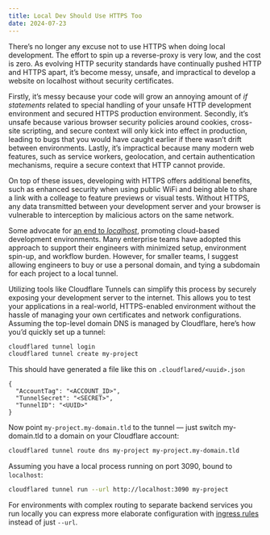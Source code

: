 ```yaml
---
title: Local Dev Should Use HTTPS Too
date: 2024-07-23
---
```


There’s no longer any excuse not to use HTTPS when doing local development. The effort to spin up a
reverse-proxy is very low, and the cost is zero. As evolving HTTP security standards have
continually pushed HTTP and HTTPS apart, it’s become messy, unsafe, and impractical to develop a
website on localhost without security certificates.

Firstly, it’s messy because your code will grow an annoying amount of _if statements_ related to
special handling of your unsafe HTTP development environment and secured HTTPS production
environment. Secondly, it’s unsafe because various browser security policies around cookies,
cross-site scripting, and secure context will only kick into effect in production, leading to bugs
that you would have caught earlier if there wasn’t drift between environments. Lastly, it’s
impractical because many modern web features, such as service workers, geolocation, and certain
authentication mechanisms, require a secure context that HTTP cannot provide.

On top of these issues, developing with HTTPS offers additional benefits, such as enhanced security
when using public WiFi and being able to share a link with a colleage to feature previews or visual
tests. Without HTTPS, any data transmitted between your development server and your browser is
vulnerable to interception by malicious actors on the same network.

Some advocate for [an end to _localhost_](https://dx.tips/the-end-of-localhost), promoting
cloud-based development environments. Many enterprise teams have adopted this approach to support
their engineers with minimized setup, environment spin-up, and workflow burden. However, for smaller
teams, I suggest allowing engineers to buy or use a personal domain, and tying a subdomain for each
project to a local tunnel.

Utilizing tools like Cloudflare Tunnels can simplify this process by securely exposing your
development server to the internet. This allows you to test your applications in a real-world,
HTTPS-enabled environment without the hassle of managing your own certificates and network
configurations. Assuming the top-level domain DNS is managed by Cloudflare, here’s how you’d quickly
set up a tunnel:

```bash
cloudflared tunnel login
cloudflared tunnel create my-project
```

This should have generated a file like this on `.cloudflared/<uuid>.json`

```
{
  "AccountTag": "<ACCOUNT_ID>",
  "TunnelSecret": "<SECRET>",
  "TunnelID": "<UUID>"
}
```

Now point `my-project.my-domain.tld` to the tunnel — just switch my-domain.tld to a domain on your
Cloudflare account:

```bash
cloudflared tunnel route dns my-project my-project.my-domain.tld
```

Assuming you have a local process running on port 3090, bound to `localhost`:

```bash
cloudflared tunnel run --url http://localhost:3090 my-project
```

For environments with complex routing to separate backend services you run locally you can express
more elaborate configuration with [ingress rules](https://developers.cloudflare.com/cloudflare-one/connections/connect-networks/configure-tunnels/local-management/configuration-file/) instead of just `--url`.
